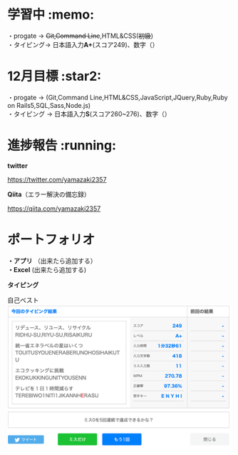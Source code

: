 # 学習中 \:memo:
・progate → ~~Git,Command Line~~,HTML&CSS(~~初級~~)
<br>
・タイピング→ 日本語入力**A+**(スコア249)、数字（）

# 12月目標 \:star2:
・progate → (Git,Command Line,HTML&CSS,JavaScript,JQuery,Ruby,Ruby on Rails5,SQL,Sass,Node.js)
<br>
・タイピング → 日本語入力**S**(スコア260~276)、数字（）

# 進捗報告 \:running:

**twitter**

https://twitter.com/yamazaki2357

**Qiita**（エラー解決の備忘録）

https://qiita.com/yamazaki2357

# ポートフォリオ

**・アプリ**
（出来たら追加する）
<br>
**・Excel**
(出来たら追加する)

**タイピング**

自己ベスト
<br>
![タイピング腕試し](/img/自己ベスト.png)
